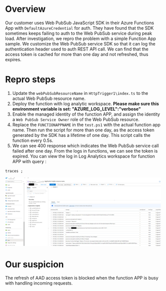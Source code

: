 # Overview
Our customer uses Web PubSub JavaScript SDK in their Azure Functions App with `DefaultAzureCredential` for auth. They have found that the SDK sometimes keeps failing to auth to the Web PubSub service during peak load. After investigation, we repro the problem with a simple Function App sample. We customize the Web PubSub service SDK so that it can log the authentication header used to auth REST API call. We can find that the access token is cached for more than one day and not refreshed, thus expires.

# Repro steps
1. Update the `webPubSubResourceName` in `HttpTrigger1\index.ts` to the actual Web PubSub resource name.
2. Deploy the function with log analytic workspace. **Please make sure this environment variable is set: "AZURE_LOG_LEVEL":"verbose"**
3. Enable the managed identity of the function APP, and assign the identity a `Web PubSub Service Owner` role of the Web PubSub resource.
4. Replace the `FUNCTIONAPPNAME` in the `test.ps1` with the actual function app name. Then run the script for more than one day, as the access token generated by the SDK has a lifetime of one day. This script calls the function every 0.5s.
6. We can see 400 response which indicates the Web PubSub service call failed after one day. From the logs in functions, we can see the token is expired. You can view the log in Log Analytics workspace for function APP with query :
```
traces ;
```
![screenshot](Screenshot%202022-09-07%20114509.png)

# Our suspicion
The refresh of AAD access token is blocked when the function APP is busy with handling incoming requests.